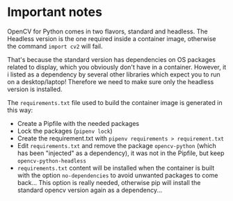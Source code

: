 # Important notes

OpenCV for Python comes in two flavors, standard and headless. The Headless version is the one required inside a container image, otherwise the command `import cv2`  will fail.

That's because the standard version has dependencies on OS packages related to display, which you obviously don't have in a container. However, it i listed as a dependency by several other libraries which expect you to run on a desktop/laptop! Therefore we need to make sure only the headless version is installed.

The `requirements.txt` file used to build the container image is generated in this way:

- Create a Pipfile with the needed packages
- Lock the packages (`pipenv lock`)
- Create the requirement.txt with `pipenv requirements > requirement.txt`
- Edit `requirements.txt` and remove the package `opencv-python` (which has been "injected" as a dependency), it was not in the Pipfile, but keep `opencv-python-headless`
- `requirements.txt` content will be installed when the container is built with the option `no-dependencies` to avoid unwanted packages to come back... This option is really needed, otherwise pip will install the standard opencv version again as a dependency...
